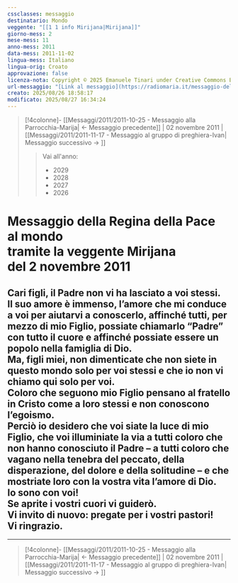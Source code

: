 ```yaml
---
cssclasses: messaggio
destinatario: Mondo
veggente: "[[1 1 info Mirijana|Mirijana]]"
giorno-mess: 2
mese-mess: 11
anno-mess: 2011
data-mess: 2011-11-02
lingua-mess: Italiano
lingua-orig: Croato
approvazione: false
licenza-nota: Copyright © 2025 Emanuele Tinari under Creative Commons BY-NC-SA 4.0 https://creativecommons.org/licenses/by-nc-sa/4.0/
url-messaggio: "[Link al messaggio](https://radiomaria.it/messaggio-del-2-novembre-2011/)"
creato: 2025/08/26 18:58:17
modificato: 2025/08/27 16:34:24
---
```


> [!4colonne]- [[Messaggi/2011/2011-10-25 - Messaggio alla Parrocchia-Marija| ← Messaggio precedente]] | 02 novembre 2011 | [[Messaggi/2011/2011-11-17 - Messaggio al gruppo di preghiera-Ivan| Messaggio successivo → ]]
>> <span class="verde">Vai all'anno:</span>
>> - 2029
>> - 2028
>> - 2027
>> - 2026
>

# Messaggio della Regina della Pace<br>al mondo<br>tramite la veggente Mirijana<br>del 2 novembre 2011

## Cari figli, il Padre non vi ha lasciato a voi stessi.<br>Il suo amore è immenso, l’amore che mi conduce a voi per aiutarvi a conoscerlo, affinché tutti, per mezzo di mio Figlio, possiate chiamarlo “Padre” con tutto il cuore e affinché possiate essere un popolo nella famiglia di Dio.<br>Ma, figli miei, non dimenticate che non siete in questo mondo solo per voi stessi e che io non vi chiamo qui solo per voi.<br>Coloro che seguono mio Figlio pensano al fratello in Cristo come a loro stessi e non conoscono l’egoismo.<br>Perciò io desidero che voi siate la luce di mio Figlio, che voi illuminiate la via a tutti coloro che non hanno conosciuto il Padre – a tutti coloro che vagano nella tenebra del peccato, della disperazione, del dolore e della solitudine – e che mostriate loro con la vostra vita l’amore di Dio.<br>Io sono con voi!<br>Se aprite i vostri cuori vi guiderò.<br>Vi invito di nuovo: pregate per i vostri pastori!<br>Vi ringrazio.

***

> [!4colonne]- [[Messaggi/2011/2011-10-25 - Messaggio alla Parrocchia-Marija| ← Messaggio precedente]] | 02 novembre 2011 | [[Messaggi/2011/2011-11-17 - Messaggio al gruppo di preghiera-Ivan| Messaggio successivo → ]]
